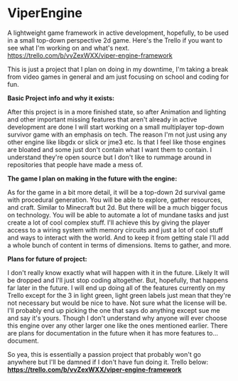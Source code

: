 # ViperEngine
A lightweight game framework in active development, hopefully, to be used in a small top-down perspective 2d game. Here's the Trello if you want to see what I'm working on and what's next. https://trello.com/b/vvZexWXX/viper-engine-framework


This is just a project that I plan on doing in my downtime, I'm taking a break from video games in general and am just focusing on school and coding for fun.

**Basic Project info and why it exists:**

After this project is in a more finished state, so after Animation and lighting and other important missing features that aren't already in active development are done I will start
working on a small multiplayer top-down survivor game with an emphasis on tech. The reason I'm not just using any other engine like libgdx or slick or jme3 etc. Is that I feel like those
engines are bloated and some just don't contain what I want them to contain. I understand they're open source but I don't like to rummage around in repositories that people have made a mess
of. 

**The game I plan on making in the future with the engine:**

As for the game in a bit more detail, it will be a top-down 2d survival game with procedural generation. You will be able to explore, gather resources, and craft. Similar to Minecraft but 2d.
But there will be a much bigger focus on technology. You will be able to automate a lot of mundane tasks and just create a lot of cool complex stuff. I'll achieve this by giving the player access to
a wiring system with memory circuits and just a lot of cool stuff and ways to interact with the world. And to keep it from getting stale I'll add a whole bunch of content in terms of dimensions.
Items to gather, and more.

**Plans for future of project:**

I don't really know exactly what will happen with it in the future. Likely It will be dropped and I'll just stop coding altogether. But, hopefully, that happens far later in the future.
I will end up doing all of the features currently on my Trello except for the 3 in light green, light green labels just mean that they're not necessary but would be nice to have.
Not sure what the license will be. I'll probably end up picking the one that says do anything except sue me and say it's yours. Though I don't understand why anyone will ever choose this
engine over any other larger one like the ones mentioned earlier. There are plans for documentation in the future when it has more features to... document.

So yea, this is essentially a passion project that probably won't go anywhere but I'll be damned if I don't have fun doing it. Trello below:
**https://trello.com/b/vvZexWXX/viper-engine-framework**


